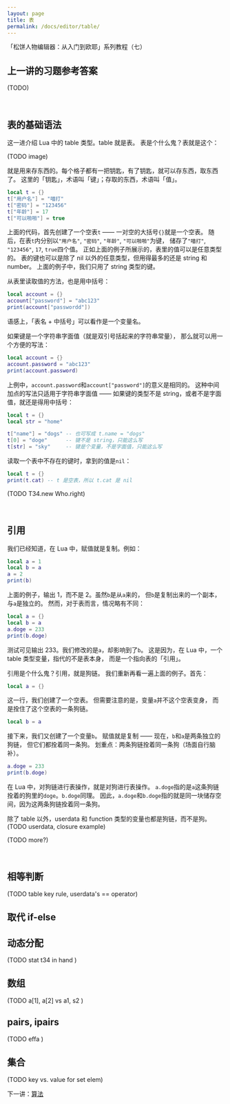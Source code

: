 ```yaml
---
layout: page
title: 表
permalink: /docs/editor/table/
---
```


「松饼人物编辑器：从入门到欧耶」系列教程（七）

## 上一讲的习题参考答案

(TODO)

<br />

## 表的基础语法

这一进介绍 Lua 中的 table 类型。table 就是表。
表是个什么鬼？表就是这个：

(TODO image)

就是用来存东西的。每个格子都有一把钥匙，有了钥匙，就可以存东西，取东西了。
这里的「钥匙」，术语叫「键」；存取的东西，术语叫「值」。

```lua
local t = {}
t["用户名"] = "喵打"
t["密码"] = "123456"
t["年龄"] = 17
t["可以啪啪"] = true
```

上面的代码，首先创建了一个空表`t` ——
一对空的大括号`{}`就是一个空表。
随后，在表`t`内分别以`"用户名"`, `"密码"`, `"年龄"`, `"可以啪啪"`为键，
储存了`"喵打"`, `"123456"`, `17`, `true`四个值。
正如上面的例子所展示的，表里的值可以是任意类型的。
表的键也可以是除了 nil 以外的任意类型，但用得最多的还是 string 和 number。
上面的例子中，我们只用了 string 类型的键。

从表里读取值的方法，也是用中括号：

```lua
local account = {}
account["password"] = "abc123"
print(account["passwordd"])
```

语感上，「表名 + 中括号」可以看作是一个变量名。

如果键是一个字符串字面值（就是双引号括起来的字符串常量），
那么就可以用一个方便的写法：

```lua
local account = {}
account.password = "abc123"
print(account.password)
```

上例中，`account.password`和`account["password"]`的意义是相同的。
这种中间加点的写法只适用于字符串字面值 ——
如果键的类型不是 string，或者不是字面值，就还是得用中括号：

```lua
local t = {}
local str = "home"

t["name"] = "dogs" -- 也可写成 t.name = "dogs"
t[0] = "doge"      -- 键不是 string，只能这么写
t[str] = "sky"     -- 键是个变量，不是字面值，只能这么写
```

读取一个表中不存在的键时，拿到的值是`nil`：
```lua
local t = {}
print(t.cat) -- t 是空表，所以 t.cat 是 nil
```

(TODO T34.new Who.right)

<br />

## 引用

我们已经知道，在 Lua 中，赋值就是复制。例如：

```lua
local a = 1
local b = a
a = 2
print(b)
```

上面的例子，输出 1，而不是 2。虽然`b`是从`a`来的，
但`b`是复制出来的一个副本，与`a`是独立的。
然而，对于表而言，情况略有不同：

```lua
local a = {}
local b = a
a.doge = 233
print(b.doge)
```

测试可见输出 233。我们修改的是`a`，却影响到了`b`。
这是因为，在 Lua 中，一个 table 类型变量，指代的不是表本身，
而是一个指向表的「引用」。

引用是个什么鬼？引用，就是狗链。
我们重新再看一遍上面的例子。首先：

```lua
local a = {}
```

这一行，我们创建了一个空表。
但需要注意的是，变量`a`并不这个空表变身，
而是拴住了这个空表的一条狗链。

```lua
local b = a
```

接下来，我们又创建了一个变量`b`。
赋值就是复制 —— 现在，`b`和`a`是两条独立的狗链，
但它们都拴着同一条狗。
划重点：两条狗链拴着同一条狗（场面自行脑补）。

```lua
a.doge = 233
print(b.doge)
```

在 Lua 中，对狗链进行表操作，就是对狗进行表操作。
`a.doge`指的是`a`这条狗链拴着的狗里的`doge`。`b.doge`同理。
因此，`a.doge`和`b.doge`指的就是同一块储存空间，因为这两条狗链拴着同一条狗。

除了 table 以外，userdata 和 function 类型的变量也都是狗链，而不是狗。
(TODO userdata, closure example)

(TODO more?)

<br />

## 相等判断

(TODO table key rule, userdata's == operator)

## 取代 if-else

## 动态分配

(TODO stat t34 in hand )

## 数组

(TODO a[1], a[2] vs a1, s2  )

## pairs, ipairs

(TODO effa  )

## 集合

(TODO key vs. value for set elem)

下一讲：[算法](/docs/editor/algo/)

